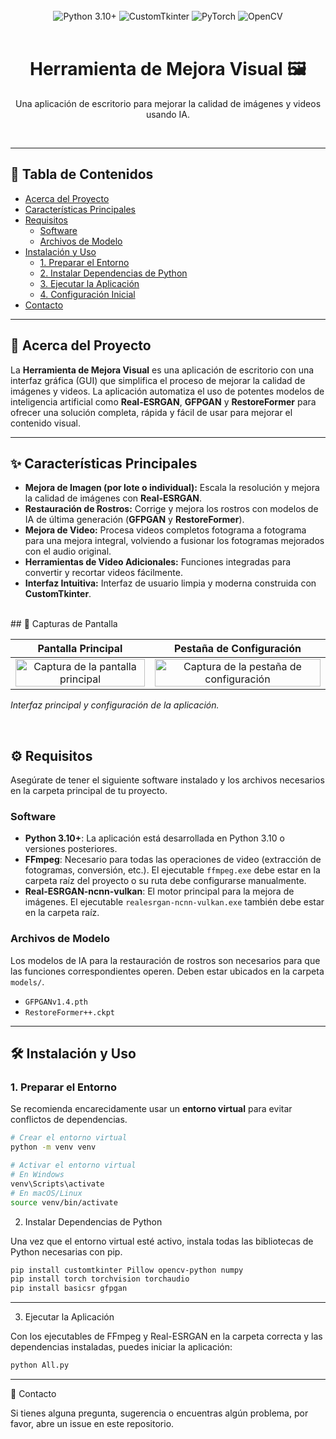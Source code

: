 <br>
<div align="center">
  <img src="https://img.shields.io/badge/Python-3.10+-blue?style=for-the-badge&logo=python" alt="Python 3.10+">
  <img src="https://img.shields.io/badge/CustomTkinter-darkgreen?style=for-the-badge" alt="CustomTkinter">
  <img src="https://img.shields.io/badge/PyTorch-EE4C2C?style=for-the-badge&logo=pytorch&logoColor=white" alt="PyTorch">
  <img src="https://img.shields.io/badge/OpenCV-5C3EE8?style=for-the-badge&logo=opencv&logoColor=white" alt="OpenCV">
</div>

<br>

<div align="center">
  <h1>Herramienta de Mejora Visual 🖼️</h1>
  <p>Una aplicación de escritorio para mejorar la calidad de imágenes y videos usando IA.</p>
</div>

<br>

---

## 📖 Tabla de Contenidos

* [Acerca del Proyecto](#-acerca-del-proyecto)
* [Características Principales](#-características-principales)
* [Requisitos](#️-requisitos)
    * [Software](#software)
    * [Archivos de Modelo](#archivos-de-modelo)
* [Instalación y Uso](#️-instalación-y-uso)
    * [1. Preparar el Entorno](#1-preparar-el-entorno)
    * [2. Instalar Dependencias de Python](#2-instalar-dependencias-de-python)
    * [3. Ejecutar la Aplicación](#3-ejecutar-la-aplicación)
    * [4. Configuración Inicial](#4-configuración-inicial)
* [Contacto](#-contacto)

---

## 🚀 Acerca del Proyecto

La **Herramienta de Mejora Visual** es una aplicación de escritorio con una interfaz gráfica (GUI) que simplifica el proceso de mejorar la calidad de imágenes y videos. La aplicación automatiza el uso de potentes modelos de inteligencia artificial como **Real-ESRGAN**, **GFPGAN** y **RestoreFormer** para ofrecer una solución completa, rápida y fácil de usar para mejorar el contenido visual.

---

## ✨ Características Principales

* **Mejora de Imagen (por lote o individual):** Escala la resolución y mejora la calidad de imágenes con **Real-ESRGAN**.
* **Restauración de Rostros:** Corrige y mejora los rostros con modelos de IA de última generación (**GFPGAN** y **RestoreFormer**).
* **Mejora de Video:** Procesa videos completos fotograma a fotograma para una mejora integral, volviendo a fusionar los fotogramas mejorados con el audio original.
* **Herramientas de Video Adicionales:** Funciones integradas para convertir y recortar videos fácilmente.
* **Interfaz Intuitiva:** Interfaz de usuario limpia y moderna construida con **CustomTkinter**.

<br>
## 📸 Capturas de Pantalla

| Pantalla Principal | Pestaña de Configuración |
| :-----------------: | :--------------------: |
| <img src="https://github.com/user-attachments/assets/50967970-f747-41ee-82bf-226e293dc7c3" width="100%" alt="Captura de la pantalla principal" /> | <img src="https://github.com/user-attachments/assets/d4394aca-e73e-4c62-82b2-f87e6f28c589" width="100%" alt="Captura de la pestaña de configuración" /> |

_Interfaz principal y configuración de la aplicación._

<br>


## ⚙️ Requisitos

Asegúrate de tener el siguiente software instalado y los archivos necesarios en la carpeta principal de tu proyecto.

### Software

* **Python 3.10+**: La aplicación está desarrollada en Python 3.10 o versiones posteriores.
* **FFmpeg**: Necesario para todas las operaciones de video (extracción de fotogramas, conversión, etc.). El ejecutable `ffmpeg.exe` debe estar en la carpeta raíz del proyecto o su ruta debe configurarse manualmente.
* **Real-ESRGAN-ncnn-vulkan**: El motor principal para la mejora de imágenes. El ejecutable `realesrgan-ncnn-vulkan.exe` también debe estar en la carpeta raíz.

### Archivos de Modelo

Los modelos de IA para la restauración de rostros son necesarios para que las funciones correspondientes operen. Deben estar ubicados en la carpeta `models/`.
* `GFPGANv1.4.pth`
* `RestoreFormer++.ckpt`

---

## 🛠️ Instalación y Uso

### 1. Preparar el Entorno

Se recomienda encarecidamente usar un **entorno virtual** para evitar conflictos de dependencias.
```bash
# Crear el entorno virtual
python -m venv venv

# Activar el entorno virtual
# En Windows
venv\Scripts\activate
# En macOS/Linux
source venv/bin/activate
```
2. Instalar Dependencias de Python

Una vez que el entorno virtual esté activo, instala todas las bibliotecas de Python necesarias con pip.
```bash
pip install customtkinter Pillow opencv-python numpy
pip install torch torchvision torchaudio
pip install basicsr gfpgan
```
---
3. Ejecutar la Aplicación

Con los ejecutables de FFmpeg y Real-ESRGAN en la carpeta correcta y las dependencias instaladas, puedes iniciar la aplicación:
```bash
python All.py
```
---
🤝 Contacto

Si tienes alguna pregunta, sugerencia o encuentras algún problema, por favor, abre un issue en este repositorio.


